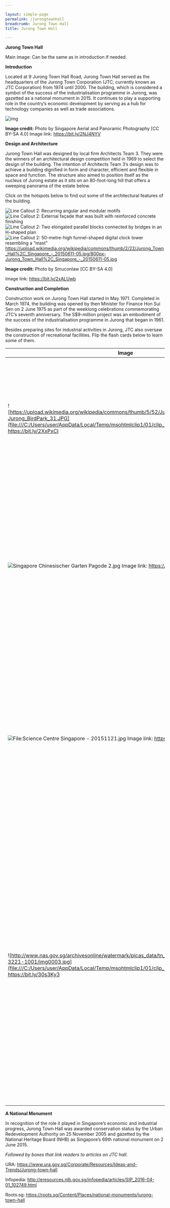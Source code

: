 ```yaml
---

layout: simple-page
permalink: /jurongtownhall
breadcrumb: Jurong Town Hall
title: Jurong Town Hall

---
```


**Jurong Town Hall**

 

Main image: Can be the same as in introduction if needed.

 

**Introduction**

 

Located at 9 Jurong Town Hall Road, Jurong Town Hall served as the headquarters of the Jurong Town Corporation (JTC; currently known as JTC Corporation) from 1974 until 2000. The building, which is considered a symbol of the success of the industrialisation programme in Jurong, was gazetted as a national monument in 2015. It continues to play a supporting role in the country’s economic development by serving as a hub for technology companies as well as trade associations.

 

![img](https://seastateblog.files.wordpress.com/2017/01/jurongtownhall-feature.jpg?w=1200)

 

**Image credit:** Photo by Singapore Aerial and Panoramic Photography [CC BY-SA 4.0]
Image link: https://bit.ly/2NJ4NYV 

 

**Design and Architecture**

 

Jurong Town Hall was designed by local firm Architects Team 3. They were the winners of an architectural design competition held in 1969 to select the design of the building. The intention of Architects Team 3’s design was to achieve a building dignified in form and character, efficient and flexible in space and function. The structure also aimed to position itself as the nucleus of Jurong estate as it sits on an 80-foot-long hill that offers a sweeping panorama of the estate below.

 

Click on the hotspots below to find out some of the architectural features of the building.

 

![Line Callout 2: Recurring angular and modular motifs](file:///C:/Users/user/AppData/Local/Temp/msohtmlclip1/01/clip_image002.png)![Line Callout 2: External façade that was built with reinforced concrete finishing](file:///C:/Users/user/AppData/Local/Temp/msohtmlclip1/01/clip_image003.png)![Line Callout 2: Two elongated parallel blocks connected by bridges in an H-shaped plan](file:///C:/Users/user/AppData/Local/Temp/msohtmlclip1/01/clip_image004.png)![Line Callout 2: 50-metre-high funnel-shaped digital clock tower resembling a “mast”](file:///C:/Users/user/AppData/Local/Temp/msohtmlclip1/01/clip_image005.png)https://upload.wikimedia.org/wikipedia/commons/thumb/2/22/Jurong_Town_Hall%2C_Singapore_-_20150611-05.jpg/800px-Jurong_Town_Hall%2C_Singapore_-_20150611-05.jpg

 

**Image credit:** Photo by Smuconlaw [CC BY-SA 4.0]

 

Image link: https://bit.ly/2xALUwb 

 

**Construction and Completion**

 

Construction work on Jurong Town Hall started in May 1971. Completed in March 1974, the building was opened by then Minister for Finance Hon Sui Sen on 2 June 1975 as part of the weeklong celebrations commemorating JTC’s seventh anniversary. The S$9-million project was an embodiment of the success of the industrialisation programme in Jurong that began in 1961.

 

Besides preparing sites for industrial activities in Jurong, JTC also oversaw the construction of recreational facilities. Flip the flash cards below to learn some of them.

 

| **Image**                                                    | **Text**                                                     |
| ------------------------------------------------------------ | ------------------------------------------------------------ |
| ![https://upload.wikimedia.org/wikipedia/commons/thumb/5/52/Jurong_BirdPark_31.JPG/1280px-Jurong_BirdPark_31.JPG](file:///C:/Users/user/AppData/Local/Temp/msohtmlclip1/01/clip_image007.jpg)       Image link: https://bit.ly/2XxPxCI | Jurong Bird Park       Opened in 1971 as Asia's largest bird   park, the park was built as a recreational attraction for visitors to enjoy   and connect with nature. It came at a time when the country was undergoing   rapid industrialisation and urbanisation. |
| ![Singapore Chinesischer Garten Pagode 2.jpg](file:///C:/Users/user/AppData/Local/Temp/msohtmlclip1/01/clip_image008.jpg)       Image link: https://bit.ly/2G1FKKg | Chinese Garden       Design by Yu Yuen Chen, a Taiwanese   expert on Chinese gardens, the Chinese garden was opened in 1975. Its purpose   was to provide the highly industrialised Jurong with a green belt that came   with landscaped gardens, a lake and ample open spaces.       **Image credit:**    Photo by Zairon [CC BY-SA 4.0] |
| ![File:Science Centre Singapore - 20151121.jpg](file:///C:/Users/user/AppData/Local/Temp/msohtmlclip1/01/clip_image009.jpg)       Image   link: https://bit.ly/2xEFiNj | Singapore Science Centre       The Singapore Science Centre was opened   in 1977. It was set up to promote interest and learning in science and   technology. This objective came at a time when Singapore was moving up the   value-chain with a focus on developing high-tech industries.       **Image credit:**    Photo by Smuconlaw [CC BY-SA 4.0] |
| ![http://www.nas.gov.sg/archivesonline/watermark/picas_data/tn_pcd/19980007001-8154-3221-1001/img0003.jpg](file:///C:/Users/user/AppData/Local/Temp/msohtmlclip1/01/clip_image010.jpg)       Image   link: https://bit.ly/30s3Ky3 | Jurong Drive-In Cinema       Singapore’s only open-air drive-in   cinema, the Jurong Drive-in was Singapore’s only open-air drive-in cinema.   Opened in 1971 by Cathay, it was located on a JTC site at Yuan Ching Road,   next to the Japanese Gardens. The cinema could accommodate 900 cars and an   additional 300 people in its walk-in gallery. The drive-in cinema was closed   on 30 September 1985 due to poor attendances.       **Image credit:**    Ministry of Information and the Arts   Collection, courtesy of National Archives of Singapore |

 

 

**A National Monument**

 

In recognition of the role it played in Singapore’s economic and industrial progress, Jurong Town Hall was awarded conservation status by the Urban Redevelopment Authority on 25 November 2005 and gazetted by the National Heritage Board (NHB) as Singapore’s 69th national monument on 2 June 2015.

 

*Followed by boxes that link readers to articles on JTC hall.*

 

URA: https://www.ura.gov.sg/Corporate/Resources/Ideas-and-Trends/Jurong-town-hall

 

Infopedia: http://eresources.nlb.gov.sg/infopedia/articles/SIP_2016-04-01_102749.html

 

Roots.sg: https://roots.sg/Content/Places/national-monuments/jurong-town-hall

 

 